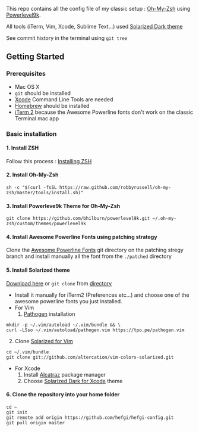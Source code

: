 This repo contains all the config file of my classic setup : [Oh-My-Zsh](https://github.com/robbyrussell/oh-my-zsh) using [Powerlevel9k](https://github.com/bhilburn/powerlevel9k).

All tools (iTerm, Vim, Xcode, Sublime Text...) used [Solarized Dark theme](http://ethanschoonover.com/solarized)

See commit history in the terminal using `git tree`

## Getting Started

### Prerequisites
* Mac OS X
* `git` should be installed
* [Xcode](https://developer.apple.com/xcode/) Command Line Tools are needed
* [Homebrew](http://brew.sh) should be installed
* [iTerm 2](https://www.iterm2.com) because the Awesome Powerline fonts don't work on the classic Terminal mac app

### Basic installation

#### 1. Install ZSH
Follow this process : [Installing ZSH](https://github.com/robbyrussell/oh-my-zsh/wiki/Installing-ZSH)

#### 2. Install Oh-My-Zsh
```shell
sh -c "$(curl -fsSL https://raw.github.com/robbyrussell/oh-my-zsh/master/tools/install.sh)"
```

#### 3. Install Powerleve9k Theme for Oh-My-Zsh
```shell
git clone https://github.com/bhilburn/powerlevel9k.git ~/.oh-my-zsh/custom/themes/powerlevel9k
```

#### 4. Install Awesome Powerline Fonts using patching strategy
Clone the [Awesome Powerline Fonts](https://github.com/gabrielelana/awesome-terminal-fonts/tree/patching-strategy) git directory on the patching stregy branch and install manually all the font from the `./patched` directory

#### 5. Install Solarized theme
[Download here](http://ethanschoonover.com/solarized/files/solarized.zip) or `git clone` from [directory](https://github.com/altercation/solarized)
* Install it manually for iTerm2 (Preferences etc...) and choose one of the awesome powerline fonts you just installed.
* For Vim
  1. [Pathogen](https://github.com/tpope/vim-pathogen) installation
```
mkdir -p ~/.vim/autoload ~/.vim/bundle && \
curl -LSso ~/.vim/autoload/pathogen.vim https://tpo.pe/pathogen.vim
```
  2. Clone [Solarized for Vim](https://github.com/altercation/vim-colors-solarized) 
```shell
cd ~/.vim/bundle
git clone git://github.com/altercation/vim-colors-solarized.git
```
* For Xcode
  1. Install [Alcatraz](https://github.com/alcatraz/Alcatraz) package manager
  2. Choose [Solarized Dark for Xcode](https://github.com/ArtSabintsev/Solarized-Dark-for-Xcode/) theme

#### 6. Clone the repository into your home folder
```shell
cd ~
git init
git remote add origin https://github.com/hefgi/hefgi-config.git
git pull origin master
```
